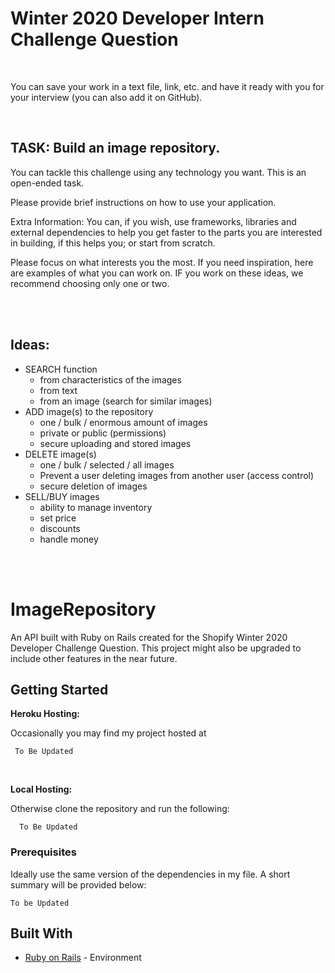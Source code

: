 # Winter 2020 Developer Intern Challenge Question

<br>

You can save your work in a text file, link, etc. and have it ready with you for your interview (you can also add it on GitHub). 

<br>

## TASK: Build an image repository.

You can tackle this challenge using any technology you want. This is an open-ended task.

Please provide brief instructions on how to use your application.

Extra Information: You can, if you wish, use frameworks, libraries and external dependencies to help you get faster to the parts you are interested in building, if this helps you; or start from scratch.

Please focus on what interests you the most. If you need inspiration, here are examples of what you can work on. IF you work on these ideas, we recommend choosing only one or two.

<br><br> 

## Ideas:
- SEARCH function
  - from characteristics of the images
  - from text
  - from an image (search for similar images)
- ADD image(s) to the repository
  - one / bulk / enormous amount of images
  - private or public (permissions)
  - secure uploading and stored images
- DELETE image(s)
  - one / bulk / selected / all images
  - Prevent a user deleting images from another user (access control)
  - secure deletion of images
- SELL/BUY images
  - ability to manage inventory
  - set price
  - discounts
  - handle money

<br><br> 

# ImageRepository 

An API built with Ruby on Rails created for the Shopify Winter 2020 Developer Challenge Question. This project might also be 
upgraded to include other features in the near future. 


## Getting Started

**Heroku Hosting:**

Occasionally you may find my project hosted at 
```
 To Be Updated 
```

<br>

**Local Hosting:** 

Otherwise clone the repository and run the following: 
```
  To Be Updated 
```

### Prerequisites

Ideally use the same version of the dependencies in my file. A short summary will be 
provided below: 

```
To be Updated
```

## Built With

* [Ruby on Rails](https://rubyonrails.org/) - Environment
